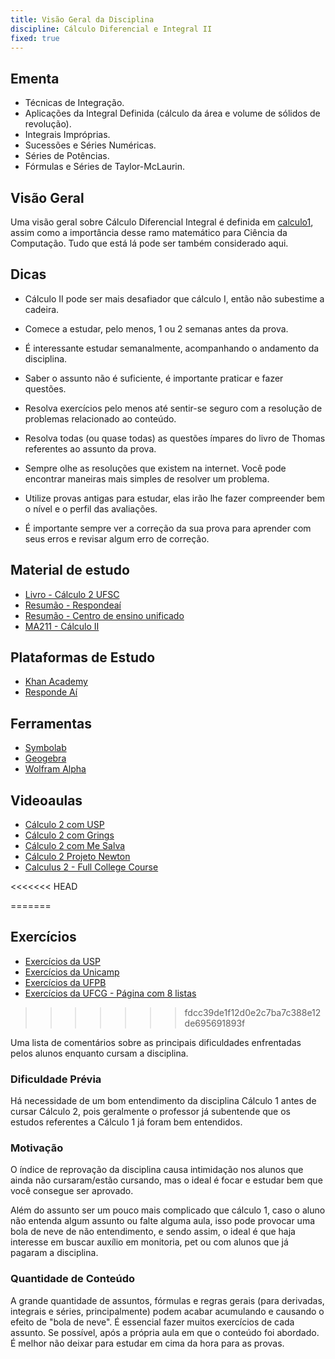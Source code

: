 ```yaml
---
title: Visão Geral da Disciplina 
discipline: Cálculo Diferencial e Integral II
fixed: true
---
```



## Ementa

- Técnicas de Integração. 
- Aplicações da Integral Definida (cálculo da área e volume de sólidos de revolução).
- Integrais Impróprias. 
- Sucessões e Séries Numéricas. 
- Séries de Potências.
- Fórmulas e Séries de Taylor-McLaurin.

## Visão Geral
Uma visão geral sobre Cálculo Diferencial Integral é definida em [calculo1](../calculo1/visaoGeralEDicas.md#vis%C3%A3o-geral), assim como a importância desse ramo matemático para Ciência da Computação. Tudo que está lá pode ser também considerado aqui.

## Dicas
- Cálculo II pode ser mais desafiador que cálculo I, então não subestime a cadeira.

- Comece a estudar, pelo menos, 1 ou 2 semanas antes da prova. 

- É interessante estudar semanalmente, acompanhando o andamento da disciplina. 

- Saber o assunto não é suficiente, é importante praticar e fazer questões. 

- Resolva exercícios pelo menos até sentir-se seguro com a resolução de problemas relacionado ao conteúdo.

- Resolva todas (ou quase todas) as questões ímpares do livro de Thomas referentes ao assunto da prova.

- Sempre olhe as resoluções que existem na internet. Você pode encontrar maneiras mais simples de resolver um problema.

- Utilize provas antigas para estudar, elas irão lhe fazer compreender bem o nível e o perfil das avaliações.

- É importante sempre ver a correção da sua prova para aprender com seus erros e revisar algum erro de correção.

## Material de estudo

- [Livro - Cálculo 2 UFSC](http://mtm.grad.ufsc.br/files/2014/04/C%C3%A1lculo-II.pdf)
- [Resumão - Respondeaí](https://www.politecnicos.com.br/disciplinas/mat2453-calculo-i-poli-usp/pdf/064.pdf)
- [Resumão - Centro de ensino unificado](http://www.centrodeensinounificado.com.br/resumos/Resum%E3o%20-%20C%E1lculo%20II.pdf)
- [MA211 - Cálculo II](https://cursos.ime.unicamp.br/disciplinas/ma211-calculo-ii/)

## Plataformas de Estudo

- [Khan Academy](https://pt.khanacademy.org/math)
- [Responde Aí](https://www.respondeai.com.br)

## Ferramentas
- [Symbolab](https://www.symbolab.com/)
- [Geogebra](https://www.geogebra.org/graphing)
- [Wolfram Alpha](https://www.wolframalpha.com/)


## Videoaulas

- [Cálculo 2 com USP](https://www.youtube.com/watch?v=4elA1yVc5oo&list=PLxI8Can9yAHeZfF4HwiVmv4D6n3acKLER)
- [Cálculo 2 com Grings](https://www.youtube.com/watch?v=CdEUV9mcEJ8&list=PL9EZC6SyyK48SK4LKXvYpvvLhdENXmaYE)
- [Cálculo 2 com Me Salva](https://www.youtube.com/watch?v=oJY-91rMgpo&list=PLf1lowbdbFIAGzFSFAB-MRrXgJKV-YAHc)
- [Cálculo 2 Projeto Newton](https://www.youtube.com/watch?v=_sqp_KOqgtk&list=PLRDl822XzDzb4qzoiX19pBBGnsViHSYiU)
- [Calculus 2 - Full College Course](https://www.youtube.com/watch?v=7gigNsz4Oe8)

<<<<<<< HEAD

=======
## Exercícios

- [Exercícios da USP](http://conteudo.icmc.usp.br/pessoas/regilene/sma332/Listas.htm)
- [Exercícios da Unicamp](http://www2.ime.unicamp.br/~ma211/Exercicios.php)
- [Exercícios da UFPB](http://www.mat.ufpb.br/lenimar/historia/marivaldo_calculo2.pdf)
- [Exercícios da UFCG - Página com 8 listas](http://www.ccta.ufcg.edu.br/index.php?action=view_page&page=503)
>>>>>>> fdcc39de1f12d0e2c7ba7c388e12de695691893f


Uma lista de comentários sobre as principais dificuldades enfrentadas pelos alunos enquanto cursam a disciplina.

### Dificuldade Prévia
Há necessidade de um bom entendimento da disciplina Cálculo 1 antes de cursar Cálculo 2, pois geralmente o professor já subentende que os estudos referentes a Cálculo 1 já foram bem entendidos.

### Motivação
O índice de reprovação da disciplina causa intimidação nos alunos que ainda não cursaram/estão cursando, mas o ideal é focar e estudar bem que você consegue ser aprovado.

Além do assunto ser um pouco mais complicado que cálculo 1, caso o aluno não entenda algum assunto ou falte alguma aula, isso pode provocar uma bola de neve de não entendimento, e sendo assim, o ideal é que haja interesse em buscar auxílio em monitoria, pet ou com alunos que já pagaram a disciplina.

### Quantidade de Conteúdo
A grande quantidade de assuntos, fórmulas e regras gerais (para derivadas, integrais e séries, principalmente) podem acabar acumulando e causando o efeito de "bola de neve". É essencial fazer muitos exercícios de cada assunto. Se possível, após a própria aula em que o conteúdo foi abordado. É melhor não deixar para estudar em cima da hora para as provas.

